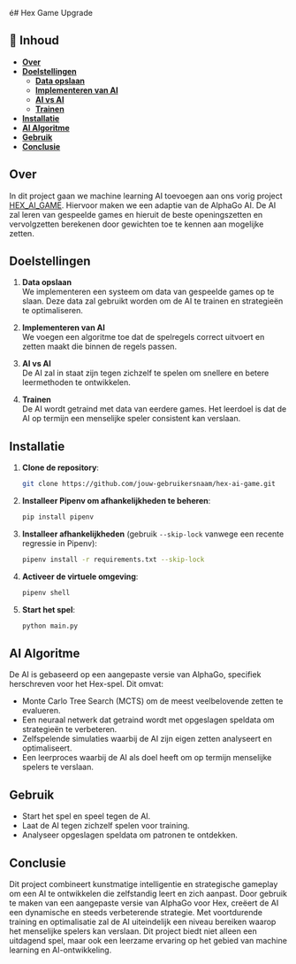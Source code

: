 é# Hex Game Upgrade

## 📌 Inhoud
- [**Over**](#Over)
- [**Doelstellingen**](#Doelstellingen)
   - [**Data opslaan**](#Data_oplsaan)
   - [**Implementeren van AI**](#Implementeren-van-ai)
   - [**AI vs AI**](#AI-vs-AI)
   - [**Trainen**](#Trainen)
- [**Installatie**](#Installatie)
- [**AI Algoritme**](#AI_Algoritme)
- [**Gebruik**](#Gebruik)
- [**Conclusie**](#Conclusie)

## Over
In dit project gaan we machine learning AI toevoegen aan ons vorig project [HEX_AI_GAME](https://github.com/BramDe/HEX_AI_GAME). Hiervoor maken we een adaptie van de AlphaGo AI. De AI zal leren van gespeelde games en hieruit de beste openingszetten en vervolgzetten berekenen door gewichten toe te kennen aan mogelijke zetten.

## Doelstellingen

1. **Data opslaan**  
   We implementeren een systeem om data van gespeelde games op te slaan. Deze data zal gebruikt worden om de AI te trainen en strategieën te optimaliseren.

2. **Implementeren van AI**  
   We voegen een algoritme toe dat de spelregels correct uitvoert en zetten maakt die binnen de regels passen.

3. **AI vs AI**  
   De AI zal in staat zijn tegen zichzelf te spelen om snellere en betere leermethoden te ontwikkelen.

4. **Trainen**  
   De AI wordt getraind met data van eerdere games. Het leerdoel is dat de AI op termijn een menselijke speler consistent kan verslaan.

## Installatie
1. **Clone de repository**:
   ```sh
   git clone https://github.com/jouw-gebruikersnaam/hex-ai-game.git
   ```
2. **Installeer Pipenv om afhankelijkheden te beheren**:
   ```sh
   pip install pipenv
   ```
3. **Installeer afhankelijkheden** (gebruik `--skip-lock` vanwege een recente regressie in Pipenv):
   ```sh
   pipenv install -r requirements.txt --skip-lock
   ```
4. **Activeer de virtuele omgeving**:
   ```sh
   pipenv shell
   ```
5. **Start het spel**:
   ```sh
   python main.py
   ```
   
## AI Algoritme
De AI is gebaseerd op een aangepaste versie van AlphaGo, specifiek herschreven voor het Hex-spel. Dit omvat:
- Monte Carlo Tree Search (MCTS) om de meest veelbelovende zetten te evalueren.
- Een neuraal netwerk dat getraind wordt met opgeslagen speldata om strategieën te verbeteren.
- Zelfspelende simulaties waarbij de AI zijn eigen zetten analyseert en optimaliseert.
- Een leerproces waarbij de AI als doel heeft om op termijn menselijke spelers te verslaan.
  
## Gebruik
- Start het spel en speel tegen de AI.
- Laat de AI tegen zichzelf spelen voor training.
- Analyseer opgeslagen speldata om patronen te ontdekken.

## Conclusie
Dit project combineert kunstmatige intelligentie en strategische gameplay om een AI te ontwikkelen die zelfstandig leert en zich aanpast. Door gebruik te maken van een aangepaste versie van AlphaGo voor Hex, creëert de AI een dynamische en steeds verbeterende strategie. Met voortdurende training en optimalisatie zal de AI uiteindelijk een niveau bereiken waarop het menselijke spelers kan verslaan. Dit project biedt niet alleen een uitdagend spel, maar ook een leerzame ervaring op het gebied van machine learning en AI-ontwikkeling.





